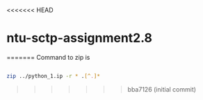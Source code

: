 <<<<<<< HEAD
# ntu-sctp-assignment2.8
=======
Command to zip is
```bash

zip ../python_1.ip -r * .[^.]*
```
>>>>>>> bba7126 (initial commit)
